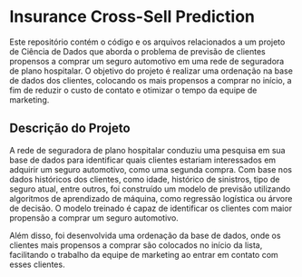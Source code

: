 # Insurance Cross-Sell Prediction
Este repositório contém o código e os arquivos relacionados a um projeto de Ciência de Dados que aborda o problema de previsão de clientes propensos a comprar um seguro automotivo em uma rede de seguradora de plano hospitalar. O objetivo do projeto é realizar uma ordenação na base de dados dos clientes, colocando os mais propensos a comprar no início, a fim de reduzir o custo de contato e otimizar o tempo da equipe de marketing.

## Descrição do Projeto
A rede de seguradora de plano hospitalar conduziu uma pesquisa em sua base de dados para identificar quais clientes estariam interessados em adquirir um seguro automotivo, como uma segunda compra. Com base nos dados históricos dos clientes, como idade, histórico de sinistros, tipo de seguro atual, entre outros, foi construído um modelo de previsão utilizando algoritmos de aprendizado de máquina, como regressão logística ou árvore de decisão. O modelo treinado é capaz de identificar os clientes com maior propensão a comprar um seguro automotivo.

Além disso, foi desenvolvida uma ordenação da base de dados, onde os clientes mais propensos a comprar são colocados no início da lista, facilitando o trabalho da equipe de marketing ao entrar em contato com esses clientes.
